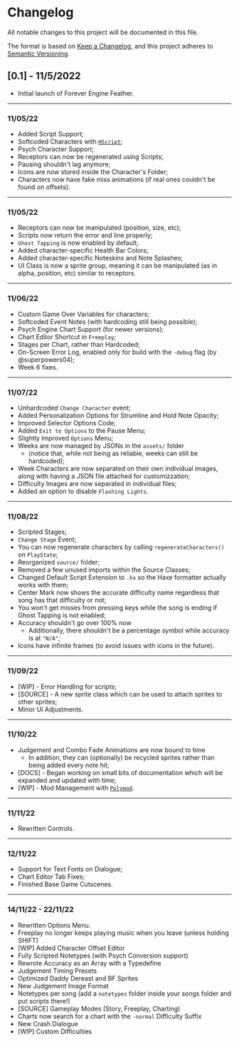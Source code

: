 # Changelog

All notable changes to this project will be documented in this file.

The format is based on [Keep a Changelog](https://keepachangelog.com/en/1.0.0/), 
and this project adheres to [Semantic Versioning](https://semver.org/spec/v2.0.0.html).

## [0.1] - 11/5/2022
- Initial launch of Forever Engine Feather.

--------------------------
### 11/05/22
- Added Script Support;
- Softcoded Characters with [`HScript`](https://github.com/HaxeFoundation/hscript);
- Psych Character Support;
- Receptors can now be regenerated using Scripts;
- Pausing shouldn't lag anymore;
- Icons are now stored inside the Character's Folder;
- Characters now have fake miss animations (if real ones couldn't be found on offsets).

--------------------------
### 11/05/22

- Receptors can now be manipulated (position, size, etc);
- Scripts now return the error and line properly;
- `Ghost Tapping` is now enabled by default;
- Added character-specific Health Bar Colors;
- Added character-specific Noteskins and Note Splashes;
- UI Class is now a sprite group, meaning it can be manipulated (as in alpha, position, etc) similar to receptors.

--------------------------
### 11/06/22

- Custom Game Over Variables for characters;
- Softcoded Event Notes (with hardcoding still being possible);
- Psych Engine Chart Support (for newer versions);
- Chart Editor Shortcut in `Freeplay`;
- Stages per Chart, rather than Hardcoded;
- On-Screen Error Log, enabled only for build with the `-debug` flag (by @superpowers04);
- Week 6 fixes.

--------------------------
### 11/07/22

- Unhardcoded `Change Character` event;
- Added Personalization Options for Strumline and Hold Note Opacity;
- Improved Selector Options Code;
- Added `Exit to Options` to the Pause Menu;
- Slightly Improved `Options` Menu;
- Weeks are now managed by JSONs in the `assets/` folder 
  * (notice that, while not being as reliable, weeks can still be hardcoded);
- Week Characters are now separated on their own individual images, along with having a JSON file attached for customizzation;
- Difficulty Images are now separated in individual files;
- Added an option to disable `Flashing Lights`.

--------------------------
### 11/08/22

- Scripted Stages;
- `Change Stage` Event;
- You can now regenerate characters by calling `regenerateCharacters()` on `PlayState`;
- Reorganized `source/` folder;
- Removed a few unused imports within the Source Classes;
- Changed Default Script Extension to ``.hx`` so the Haxe formatter actually works with them;
- Center Mark now shows the accurate difficulty name regardless that song has that difficulty or not;
- You won't get misses from pressing keys while the song is ending if Ghost Tapping is not enabled;
- Accuracy shouldn't go over 100% now
  * Additionally, there shouldn't be a percentage symbol while accuracy is at `"N/A"`;
- Icons have infinite frames (to avoid issues with icons in the future).

--------------------------
### 11/09/22

- [WIP] - Error Handling for scripts;
- [SOURCE] - A new sprite class which can be used to attach sprites to other sprites;
- Minor UI Adjustments.

--------------------------
### 11/10/22

- Judgement and Combo Fade Animations are now bound to time
  * In addition, they can (optionally) be recycled sprites rather than being added every note hit;
- [DOCS] - Began working on small bits of documentation which will be expanded and updated with time;
- [WIP] - Mod Management with [`Polymod`](https://github.com/larsiusprime/polymod).

--------------------------
### 11/11/22

- Rewritten Controls.

--------------------------
### 12/11/22

- Support for Text Fonts on Dialogue;
- Chart Editor Tab Fixes;
- Finished Base Game Cutscenes.

--------------------------
### 14/11/22 - 22/11/22
- Rewritten Options Menu.
- Freeplay no longer keeps playing music when you leave (unless holding SHIFT)
- [WIP] Added Character Offset Editor
- Fully Scripted Notetypes (with Psych Conversion support)
- Rewrote Accuracy as an Array with a Typedefine
- Judgement Timing Presets
- Optimized Daddy Dereast and BF Sprites
- New Judgement Image Format
- Notetypes per song (add a `notetypes` folder inside your songs folder and put scripts there!)
- [SOURCE] Gameplay Modes (Story, Freeplay, Charting)
- Charts now search for a chart with the `-normal` Difficulty Suffix
- New Crash Dialogue
- [WIP] Custom Difficulties